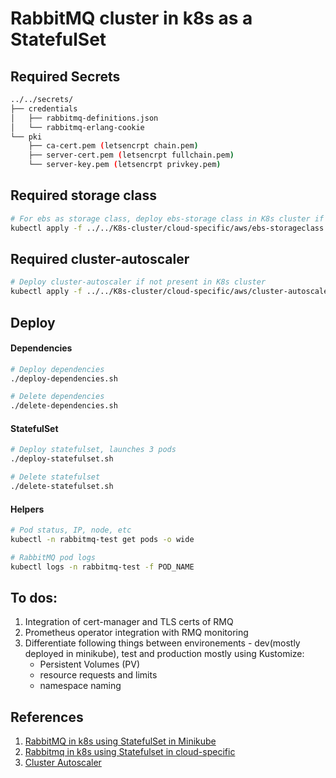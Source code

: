 # RabbitMQ cluster in k8s as a StatefulSet
## Required Secrets
```sh
../../secrets/
├── credentials
│   ├── rabbitmq-definitions.json
│   └── rabbitmq-erlang-cookie
└── pki
    ├── ca-cert.pem (letsencrpt chain.pem)
    ├── server-cert.pem (letsencrpt fullchain.pem)
    └── server-key.pem (letsencrpt privkey.pem)
```
## Required storage class
```sh
# For ebs as storage class, deploy ebs-storage class in K8s cluster if not present
kubectl apply -f ../../K8s-cluster/cloud-specific/aws/ebs-storageclass.yaml
```
## Required cluster-autoscaler
```sh
# Deploy cluster-autoscaler if not present in K8s cluster
kubectl apply -f ../../K8s-cluster/cloud-specific/aws/cluster-autoscaler-autodiscover.yaml
```
## Deploy
#### Dependencies
```sh
# Deploy dependencies
./deploy-dependencies.sh

# Delete dependencies
./delete-dependencies.sh
```

#### StatefulSet
```sh
# Deploy statefulset, launches 3 pods
./deploy-statefulset.sh

# Delete statefulset
./delete-statefulset.sh
```

#### Helpers
```sh
# Pod status, IP, node, etc
kubectl -n rabbitmq-test get pods -o wide

# RabbitMQ pod logs
kubectl logs -n rabbitmq-test -f POD_NAME
```
## To dos:
1. Integration of cert-manager and TLS certs of RMQ
2. Prometheus operator integration with RMQ monitoring
3. Differentiate following things between environements - dev(mostly deployed in minikube), test and production mostly using Kustomize:
   - Persistent Volumes (PV)  
   - resource requests and limits
   - namespace naming
## References
1. [RabbitMQ in k8s using StatefulSet in Minikube](https://github.com/rabbitmq/diy-kubernetes-examples/tree/master/minikube)
2. [Rabbitmq in k8s using Statefulset in cloud-specific](https://github.com/rabbitmq/diy-kubernetes-examples/tree/master/gke)
3. [Cluster Autoscaler](https://github.com/kubernetes/autoscaler/tree/master/cluster-autoscaler/cloudprovider/aws)